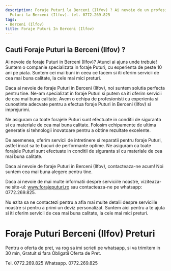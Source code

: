 ```yaml
---
description: Foraje Puturi la Berceni (Ilfov) ? Ai nevoie de un profesionist in Foraje
  Puturi la Berceni (Ilfov). tel. 0772.269.825
tags:
- Berceni (Ilfov)
title: Foraje Puturi In Berceni (Ilfov)
---
```



## Cauti Foraje Puturi la Berceni (Ilfov) ?

Ai nevoie de foraje Puturi in Berceni (Ilfov)? 
Atunci ai ajuns unde trebuie! Suntem o companie specializata in foraje Puturi, cu experienta de peste 10 ani pe piata. Suntem cei mai buni in ceea ce facem si iti oferim servicii de cea mai buna calitate, la cele mai mici preturi. 

Daca ai nevoie de foraje Puturi in Berceni (Ilfov), noi suntem solutia perfecta pentru tine. Ne-am specializat in foraje Puturi si putem sa iti oferim servicii de cea mai buna calitate. Avem o echipa de profesionisti cu experienta si cunostinte adecvate pentru a efectua foraje Puturi in Berceni (Ilfov) si imprejurimi. 

Ne asiguram ca toate forajele Puturi sunt efectuate in conditii de siguranta si cu materiale de cea mai buna calitate. Folosim echipamente de ultima generatie si tehnologii inovatoare pentru a obtine rezultate excelente. 

De asemenea, oferim servicii de intretinere si reparatii pentru foraje Puturi, astfel incat sa te bucuri de performante optime. Ne asiguram ca toate forajele Puturi sunt efectuate in conditii de siguranta si cu materiale de cea mai buna calitate. 

Daca ai nevoie de foraje Puturi in Berceni (Ilfov), contacteaza-ne acum! Noi suntem cea mai buna alegere pentru tine. 

Daca ai nevoie de mai multe informatii despre serviciile noastre, viziteaza-ne site-ul: www.forajeputuri.ro sau contacteaza-ne pe whatsapp: 0772.269.825. 

Nu ezita sa ne contactezi pentru a afla mai multe detalii despre serviciile noastre si pentru a primi un deviz personalizat. Suntem aici pentru a te ajuta si iti oferim servicii de cea mai buna calitate, la cele mai mici preturi.

# Foraje Puturi Berceni (Ilfov) Preturi
Pentru o oferta de pret, va rog sa imi scrieti pe whatsapp, si va trimitem in 30 min, Gratuit si fara Obligatii Oferta de Pret.

Tel. 0772.269.825
Whatsapp. 0772.269.825